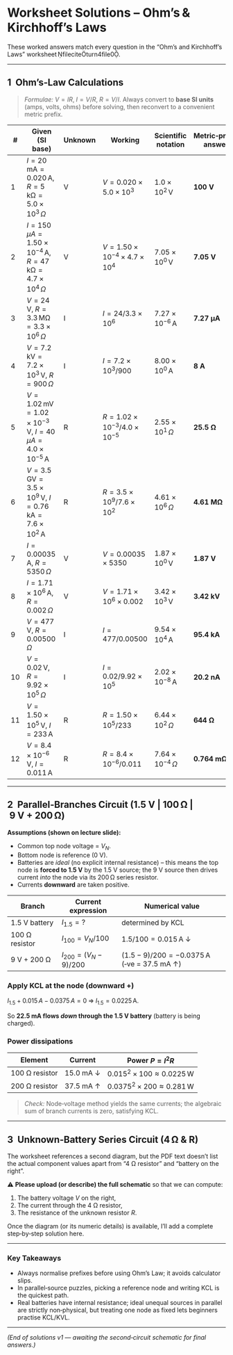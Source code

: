 # Worksheet Solutions – Ohm’s & Kirchhoff’s Laws

These worked answers match every question in the “Ohm’s and Kirchhoff’s Laws” worksheet fileciteturn4file0.

---

## 1  Ohm’s‑Law Calculations

> *Formulae:* $V = I R, \; I = V / R, \; R = V / I$.  Always convert to **base SI units** (amps, volts, ohms) before solving, then reconvert to a convenient metric prefix.

| #  | Given (SI base)                                                                           | Unknown | Working                        | **Scientific notation**  | **Metric‑prefix answer** |
| -- | ----------------------------------------------------------------------------------------- | ------- | ------------------------------ | ------------------------ | ------------------------ |
| 1  | $I = 20\,\text{mA} = 0.020\,\text{A},\; R = 5\,\text{kΩ} = 5.0×10^{3}\,Ω$                 | V       | $V = 0.020×5.0×10^{3}$         | $1.0×10^{2}\,\text{V}$   | **100 V**                |
| 2  | $I = 150\,µA = 1.50×10^{-4}\,\text{A},\; R = 47\,\text{kΩ} = 4.7×10^{4}\,Ω$               | V       | $V = 1.50×10^{-4}×4.7×10^{4}$  | $7.05×10^{0}\,\text{V}$  | **7.05 V**               |
| 3  | $V = 24\,\text{V},\; R = 3.3\,\text{MΩ} = 3.3×10^{6}\,Ω$                                  | I       | $I = 24/3.3×10^{6}$            | $7.27×10^{-6}\,\text{A}$ | **7.27 µA**              |
| 4  | $V = 7.2\,\text{kV} = 7.2×10^{3}\,\text{V},\; R = 900\,Ω$                                 | I       | $I = 7.2×10^{3}/900$           | $8.00×10^{0}\,\text{A}$  | **8 A**                  |
| 5  | $V = 1.02\,\text{mV} = 1.02×10^{-3}\,\text{V},\; I = 40\,µA = 4.0×10^{-5}\,\text{A}$      | R       | $R = 1.02×10^{-3}/4.0×10^{-5}$ | $2.55×10^{1}\,Ω$         | **25.5 Ω**               |
| 6  | $V = 3.5\,\text{GV} = 3.5×10^{9}\,\text{V},\; I = 0.76\,\text{kA} = 7.6×10^{2}\,\text{A}$ | R       | $R = 3.5×10^{9}/7.6×10^{2}$    | $4.61×10^{6}\,Ω$         | **4.61 MΩ**              |
| 7  | $I = 0.00035\,\text{A},\; R = 5350\,Ω$                                                    | V       | $V = 0.00035×5350$             | $1.87×10^{0}\,\text{V}$  | **1.87 V**               |
| 8  | $I = 1.71×10^{6}\,\text{A},\; R = 0.002\,Ω$                                               | V       | $V = 1.71×10^{6}×0.002$        | $3.42×10^{3}\,\text{V}$  | **3.42 kV**              |
| 9  | $V = 477\,\text{V},\; R = 0.00500\,Ω$                                                     | I       | $I = 477/0.00500$              | $9.54×10^{4}\,\text{A}$  | **95.4 kA**              |
| 10 | $V = 0.02\,\text{V},\; R = 9.92×10^{5}\,Ω$                                                | I       | $I = 0.02/9.92×10^{5}$         | $2.02×10^{-8}\,\text{A}$ | **20.2 nA**              |
| 11 | $V = 1.50×10^{5}\,\text{V},\; I = 233\,\text{A}$                                          | R       | $R = 1.50×10^{5}/233$          | $6.44×10^{2}\,Ω$         | **644 Ω**                |
| 12 | $V = 8.4×10^{-6}\,\text{V},\; I = 0.011\,\text{A}$                                        | R       | $R = 8.4×10^{-6}/0.011$        | $7.64×10^{-4}\,Ω$        | **0.764 mΩ**             |

---

## 2  Parallel‑Branches Circuit (1.5 V | 100 Ω | 9 V + 200 Ω)

**Assumptions (shown on lecture slide):**

* Common top node voltage = $V_N$.
* Bottom node is reference (0 V).
* Batteries are *ideal* (no explicit internal resistance) – this means the top node is **forced to 1.5 V** by the 1.5 V source; the 9 V source then drives current *into* the node via its 200 Ω series resistor.
* Currents **downward** are taken positive.

| Branch         | Current expression        | Numerical value                                     |
| -------------- | ------------------------- | --------------------------------------------------- |
| 1.5 V battery  | $I_{1.5} = ?$             | determined by KCL                                   |
| 100 Ω resistor | $I_{100} = V_N/100$       | $1.5/100 = 0.015\,\text{A}$ ↓                       |
| 9 V + 200 Ω    | $I_{200} = (V_N - 9)/200$ | $(1.5-9)/200 = -0.0375\,\text{A}$ (‑ve = 37.5 mA ↑) |

### Apply KCL at the node (downward +)

$I_{1.5} + 0.015\,A - 0.0375\,A = 0 \;\Rightarrow\; I_{1.5} = 0.0225\,\text{A}.$

So **22.5 mA flows *down* through the 1.5 V battery** (battery is being charged).

### Power dissipations

| Element        | Current   | Power $P = I^2R$                   |
| -------------- | --------- | ---------------------------------- |
| 100 Ω resistor | 15.0 mA ↓ | $0.015^2 × 100 ≈ 0.0225\,\text{W}$ |
| 200 Ω resistor | 37.5 mA ↑ | $0.0375^2 × 200 ≈ 0.281\,\text{W}$ |

> *Check:* Node‑voltage method yields the same currents; the algebraic sum of branch currents is zero, satisfying KCL.

---

## 3  Unknown‑Battery Series Circuit (4 Ω & R)

The worksheet references a second diagram, but the PDF text doesn’t list the actual component values apart from “4 Ω resistor” and “battery on the right”.

⚠️ **Please upload (or describe) the full schematic** so that we can compute:

1. The battery voltage $V$ on the right,
2. The current through the 4 Ω resistor,
3. The resistance of the unknown resistor $R$.

Once the diagram (or its numeric details) is available, I’ll add a complete step‑by‑step solution here.

---

### Key Takeaways

* Always normalise prefixes before using Ohm’s Law; it avoids calculator slips.
* In parallel‑source puzzles, picking a reference node and writing KCL is the quickest path.
* Real batteries have internal resistance; ideal unequal sources in parallel are strictly non‑physical, but treating one node as fixed lets beginners practise KCL/KVL.

---

*(End of solutions v1 — awaiting the second‑circuit schematic for final answers.)*

